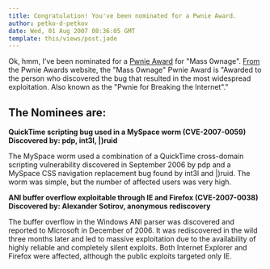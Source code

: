 ```yaml
---
title: Congratulation! You've been nominated for a Pwnie Award.
author: petko-d-petkov
date: Wed, 01 Aug 2007 08:36:05 GMT
template: this/views/post.jade
---
```


Ok, hmm, I've been nominated for a [Pwnie Award](http://pwnie-awards.org) for "Mass 0wnage". [From](http://pwnie-awards.org/awards.html#mass0wnage) the Pwnie Awards website, the "Mass 0wnage" Pwnie Award is "Awarded to the person who discovered the bug that resulted in the most widespread exploitation. Also known as the "Pwnie for Breaking the Internet"."

## The Nominees are:

**QuickTime scripting bug used in a MySpace worm (CVE-2007-0059) Discovered by: pdp, int3l, |)ruid**

The MySpace worm used a combination of a QuickTime cross-domain scripting vulnerability discovered in September 2006 by pdp and a MySpace CSS navigation replacement bug found by int3l and |)ruid. The worm was simple, but the number of affected users was very high.

**ANI buffer overflow exploitable through IE and Firefox (CVE-2007-0038) Discovered by: Alexander Sotirov, anonymous rediscovery**

The buffer overflow in the Windows ANI parser was discovered and reported to Microsoft in December of 2006. It was rediscovered in the wild three months later and led to massive exploitation due to the availability of highly reliable and completely silent exploits. Both Internet Explorer and Firefox were affected, although the public exploits targeted only IE.
